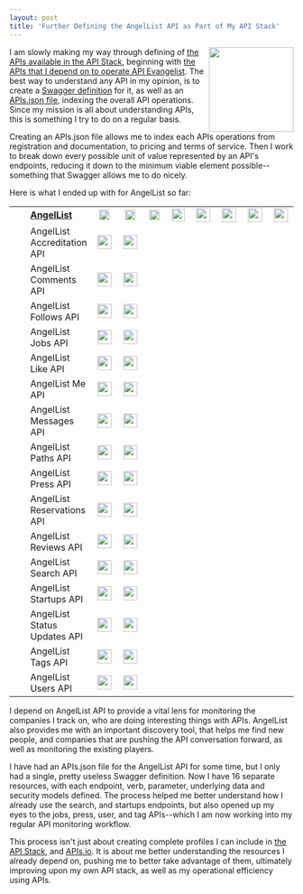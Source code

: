 ```yaml
---
layout: post
title: 'Further Defining the AngelList API as Part of My API Stack'
---
```

<p><a id="home-logo-link-339" href="http://angel.co/"><img src="http://kinlane-productions.s3.amazonaws.com/api-evangelist-site/blog/angellist-peace-sign.jpg" alt="" width="150" align="right" /></a><a></a></p>
<p><a>I am slowly making my way through defining of&nbsp;</a><a href="http://theapistack.com/">the APIs available in the API Stack</a>, beginning with <a href="http://stack.apievangelist.com/companies.html">the APIs that I depend on to operate API Evangelist</a>. The best way to understand any API in my opinion, is to create a <a href="http://swagger.io">Swagger definition</a> for it, as well as an <a href="http://apisjson.org">APIs.json file</a>, indexing the overall API operations. Since my mission is all about understanding APIs, this is something I try to do on a regular basis.</p>
<p>Creating an APIs.json file allows me to index each APIs operations from registration and documentation, to pricing and terms of service. Then I work to break down every possible unit of value represented by an API's endpoints, reducing it down to the minimum viable element possible--something that Swagger allows me to do nicely.</p>
<p>Here is what I ended up with for AngelList so far:</p>
<table border="0" width="100%">
<tbody>
<tr>
<td width="50" align="center"><a id="home-logo-link-339" href="http://angel.co/"><img src="http://kinlane-productions.s3.amazonaws.com/api-evangelist-site/company/339_logo.png" alt="" width="&ldquo;150&rdquo;" align="left" /></a></td>
<td align="left"><a id="home-name-link-339" href="http://angel.co/"><strong>AngelList</strong></a></td>
<td width="50" align="center"><a id="home-icon-339" title="Website" href="http://angel.co/" target="_blank"><img id="home-icon-img-339" src="https://s3.amazonaws.com/kinlane-productions/bw-icons/bw-home-icon.jpeg" alt="" width="18" align="center" /></a></td>
<td width="50" align="center"><a id="blog-icon-339" title="Blog" href="http://blog.angel.co/" target="_blank"><img id="blog-icon-img-339" src="https://s3.amazonaws.com/kinlane-productions/bw-icons/bw-blog-icon.png" alt="" width="18" align="center" /></a></td>
<td width="50" align="center"><a id="blogrss-icon-339" title="Blog RSS" href="http://blog.angel.co/rss" target="_blank"><img id="blogrss-icon-img-339" src="https://s3.amazonaws.com/kinlane-productions/bw-icons/bw-rss-icon.png" alt="" width="18" align="center" /></a></td>
<td width="50" align="center"><a id="twitter-icon-339" title="Twitter" href="https://twitter.com/angellist" target="_blank"><img id="twitter-icon-img-339" src="https://s3.amazonaws.com/kinlane-productions/bw-icons/bw-twitter-icon.png" alt="" width="23" align="center" /></a></td>
<td width="50" align="center"><a id="github-icon-339" title="Github" href="https://github.com/angellist" target="_blank"><img id="github-icon-img-339" src="https://s3.amazonaws.com/kinlane-productions/bw-icons/bw-github-icon.png" alt="" width="25" align="center" /></a></td>
<td width="50" align="center"><a id="apisjson-icon-339" title="APIs.json" href="http://theapistack.com/data/angellist/apis.json" target="_blank"><img id="apisjson-icon-img-339" src="https://s3.amazonaws.com/kinlane-productions/bw-icons/bw-api-a.png" alt="" width="25" align="center" /></a></td>
<td width="50" align="center"><a id="sdksio-icon-339" title="SDKs.io" href="https://sdks.io/SDK/View/angellist-startup-api" target="_blank"><img id="sdksio-icon-img-339" src="https://s3.amazonaws.com/kinlane-productions/api-evangelist/sdks-io/sdks-io-icon.png" alt="" width="25" align="center" /></a></td>
<td width="50" align="center"><a id="sdksio-icon-339" title="Postman Collection" href="http://theapistack.com/data/angellist/angellist-postman-collection.json" target="_blank"><img id="sdksio-icon-img-339" src="https://s3.amazonaws.com/kinlane-productions/building-blocks/x-postman.png" alt="" width="25" align="center" /></a></td>
</tr>
<tr>
<td width="50" align="center">&nbsp;</td>
<td align="left">AngelList Accreditation API</td>
<td width="50" align="center"><a title="Website" href="https://angel.co/api/spec/accreditation" target="_blank"><img src="https://s3.amazonaws.com/kinlane-productions/bw-icons/bw-home-icon.jpeg" alt="" width="25" /></a></td>
<td width="50" align="center"><a title="Swagger" href="http://theapistack.com/data/angellist/angellist-accreditation-api-swagger.json" target="_blank"><img src="https://s3.amazonaws.com/kinlane-productions/bw-icons/bw-swagger-round.png" alt="" width="25" /></a></td>
<td width="50" align="center">&nbsp;</td>
<td width="50" align="center">&nbsp;</td>
<td width="50" align="center">&nbsp;</td>
<td width="50" align="center">&nbsp;</td>
<td width="50" align="center">&nbsp;</td>
<td width="50" align="center">&nbsp;</td>
</tr>
<tr>
<td width="50" align="center">&nbsp;</td>
<td align="left">AngelList Comments API</td>
<td width="50" align="center"><a title="Website" href="https://angel.co/api/spec/comments" target="_blank"><img src="https://s3.amazonaws.com/kinlane-productions/bw-icons/bw-home-icon.jpeg" alt="" width="25" /></a></td>
<td width="50" align="center"><a title="Swagger" href="http://theapistack.com/data/angellist/angellist-comments-api-swagger.json" target="_blank"><img src="https://s3.amazonaws.com/kinlane-productions/bw-icons/bw-swagger-round.png" alt="" width="25" /></a></td>
<td width="50" align="center">&nbsp;</td>
<td width="50" align="center">&nbsp;</td>
<td width="50" align="center">&nbsp;</td>
<td width="50" align="center">&nbsp;</td>
<td width="50" align="center">&nbsp;</td>
<td width="50" align="center">&nbsp;</td>
</tr>
<tr>
<td width="50" align="center">&nbsp;</td>
<td align="left">AngelList Follows API</td>
<td width="50" align="center"><a title="Website" href="https://angel.co/api/spec/follows" target="_blank"><img src="https://s3.amazonaws.com/kinlane-productions/bw-icons/bw-home-icon.jpeg" alt="" width="25" /></a></td>
<td width="50" align="center"><a title="Swagger" href="http://theapistack.com/data/angellist/angellist-follows-api-swagger.json" target="_blank"><img src="https://s3.amazonaws.com/kinlane-productions/bw-icons/bw-swagger-round.png" alt="" width="25" /></a></td>
<td width="50" align="center">&nbsp;</td>
<td width="50" align="center">&nbsp;</td>
<td width="50" align="center">&nbsp;</td>
<td width="50" align="center">&nbsp;</td>
<td width="50" align="center">&nbsp;</td>
<td width="50" align="center">&nbsp;</td>
</tr>
<tr>
<td width="50" align="center">&nbsp;</td>
<td align="left">AngelList Jobs API</td>
<td width="50" align="center"><a title="Website" href="https://angel.co/api/spec/jobs" target="_blank"><img src="https://s3.amazonaws.com/kinlane-productions/bw-icons/bw-home-icon.jpeg" alt="" width="25" /></a></td>
<td width="50" align="center"><a title="Swagger" href="http://theapistack.com/data/angellist/angellist-jobs-api-swagger.json" target="_blank"><img src="https://s3.amazonaws.com/kinlane-productions/bw-icons/bw-swagger-round.png" alt="" width="25" /></a></td>
<td width="50" align="center">&nbsp;</td>
<td width="50" align="center">&nbsp;</td>
<td width="50" align="center">&nbsp;</td>
<td width="50" align="center">&nbsp;</td>
<td width="50" align="center">&nbsp;</td>
<td width="50" align="center">&nbsp;</td>
</tr>
<tr>
<td width="50" align="center">&nbsp;</td>
<td align="left">AngelList Like API</td>
<td width="50" align="center"><a title="Website" href="https://angel.co/api/spec/likes" target="_blank"><img src="https://s3.amazonaws.com/kinlane-productions/bw-icons/bw-home-icon.jpeg" alt="" width="25" /></a></td>
<td width="50" align="center"><a title="Swagger" href="http://theapistack.com/data/angellist/angellist-like-api-swagger.json" target="_blank"><img src="https://s3.amazonaws.com/kinlane-productions/bw-icons/bw-swagger-round.png" alt="" width="25" /></a></td>
<td width="50" align="center">&nbsp;</td>
<td width="50" align="center">&nbsp;</td>
<td width="50" align="center">&nbsp;</td>
<td width="50" align="center">&nbsp;</td>
<td width="50" align="center">&nbsp;</td>
<td width="50" align="center">&nbsp;</td>
</tr>
<tr>
<td width="50" align="center">&nbsp;</td>
<td align="left">AngelList Me API</td>
<td width="50" align="center"><a title="Website" href="https://angel.co/api/oauth/faq" target="_blank"><img src="https://s3.amazonaws.com/kinlane-productions/bw-icons/bw-home-icon.jpeg" alt="" width="25" /></a></td>
<td width="50" align="center"><a title="Swagger" href="http://theapistack.com/data/angellist/angellist-me-api-swagger.json" target="_blank"><img src="https://s3.amazonaws.com/kinlane-productions/bw-icons/bw-swagger-round.png" alt="" width="25" /></a></td>
<td width="50" align="center">&nbsp;</td>
<td width="50" align="center">&nbsp;</td>
<td width="50" align="center">&nbsp;</td>
<td width="50" align="center">&nbsp;</td>
<td width="50" align="center">&nbsp;</td>
<td width="50" align="center">&nbsp;</td>
</tr>
<tr>
<td width="50" align="center">&nbsp;</td>
<td align="left">AngelList Messages API</td>
<td width="50" align="center"><a title="Website" href="https://angel.co/api/spec/messages" target="_blank"><img src="https://s3.amazonaws.com/kinlane-productions/bw-icons/bw-home-icon.jpeg" alt="" width="25" /></a></td>
<td width="50" align="center"><a title="Swagger" href="http://theapistack.com/data/angellist/angellist-messages-api-swagger.json" target="_blank"><img src="https://s3.amazonaws.com/kinlane-productions/bw-icons/bw-swagger-round.png" alt="" width="25" /></a></td>
<td width="50" align="center">&nbsp;</td>
<td width="50" align="center">&nbsp;</td>
<td width="50" align="center">&nbsp;</td>
<td width="50" align="center">&nbsp;</td>
<td width="50" align="center">&nbsp;</td>
<td width="50" align="center">&nbsp;</td>
</tr>
<tr>
<td width="50" align="center">&nbsp;</td>
<td align="left">AngelList Paths API</td>
<td width="50" align="center"><a title="Website" href="https://angel.co/api/spec/paths" target="_blank"><img src="https://s3.amazonaws.com/kinlane-productions/bw-icons/bw-home-icon.jpeg" alt="" width="25" /></a></td>
<td width="50" align="center"><a title="Swagger" href="http://theapistack.com/data/angellist/angellist-paths-api-swagger.json" target="_blank"><img src="https://s3.amazonaws.com/kinlane-productions/bw-icons/bw-swagger-round.png" alt="" width="25" /></a></td>
<td width="50" align="center">&nbsp;</td>
<td width="50" align="center">&nbsp;</td>
<td width="50" align="center">&nbsp;</td>
<td width="50" align="center">&nbsp;</td>
<td width="50" align="center">&nbsp;</td>
<td width="50" align="center">&nbsp;</td>
</tr>
<tr>
<td width="50" align="center">&nbsp;</td>
<td align="left">AngelList Press API</td>
<td width="50" align="center"><a title="Website" href="https://angel.co/api/spec/press" target="_blank"><img src="https://s3.amazonaws.com/kinlane-productions/bw-icons/bw-home-icon.jpeg" alt="" width="25" /></a></td>
<td width="50" align="center"><a title="Swagger" href="http://theapistack.com/data/angellist/angellist-press-api-swagger.json" target="_blank"><img src="https://s3.amazonaws.com/kinlane-productions/bw-icons/bw-swagger-round.png" alt="" width="25" /></a></td>
<td width="50" align="center">&nbsp;</td>
<td width="50" align="center">&nbsp;</td>
<td width="50" align="center">&nbsp;</td>
<td width="50" align="center">&nbsp;</td>
<td width="50" align="center">&nbsp;</td>
<td width="50" align="center">&nbsp;</td>
</tr>
<tr>
<td width="50" align="center">&nbsp;</td>
<td align="left">AngelList Reservations API</td>
<td width="50" align="center"><a title="Website" href="https://angel.co/api/spec/reservations" target="_blank"><img src="https://s3.amazonaws.com/kinlane-productions/bw-icons/bw-home-icon.jpeg" alt="" width="25" /></a></td>
<td width="50" align="center"><a title="Swagger" href="http://theapistack.com/data/angellist/angellist-reservations-api-swagger.json" target="_blank"><img src="https://s3.amazonaws.com/kinlane-productions/bw-icons/bw-swagger-round.png" alt="" width="25" /></a></td>
<td width="50" align="center">&nbsp;</td>
<td width="50" align="center">&nbsp;</td>
<td width="50" align="center">&nbsp;</td>
<td width="50" align="center">&nbsp;</td>
<td width="50" align="center">&nbsp;</td>
<td width="50" align="center">&nbsp;</td>
</tr>
<tr>
<td width="50" align="center">&nbsp;</td>
<td align="left">AngelList Reviews API</td>
<td width="50" align="center"><a title="Website" href="https://angel.co/api/spec/reviews" target="_blank"><img src="https://s3.amazonaws.com/kinlane-productions/bw-icons/bw-home-icon.jpeg" alt="" width="25" /></a></td>
<td width="50" align="center"><a title="Swagger" href="http://theapistack.com/data/angellist/angellist-reviews-api-swagger.json" target="_blank"><img src="https://s3.amazonaws.com/kinlane-productions/bw-icons/bw-swagger-round.png" alt="" width="25" /></a></td>
<td width="50" align="center">&nbsp;</td>
<td width="50" align="center">&nbsp;</td>
<td width="50" align="center">&nbsp;</td>
<td width="50" align="center">&nbsp;</td>
<td width="50" align="center">&nbsp;</td>
<td width="50" align="center">&nbsp;</td>
</tr>
<tr>
<td width="50" align="center">&nbsp;</td>
<td align="left">AngelList Search API</td>
<td width="50" align="center"><a title="Website" href="https://angel.co/api/spec/search" target="_blank"><img src="https://s3.amazonaws.com/kinlane-productions/bw-icons/bw-home-icon.jpeg" alt="" width="25" /></a></td>
<td width="50" align="center"><a title="Swagger" href="http://theapistack.com/data/angellist/angellist-search-api-swagger.json" target="_blank"><img src="https://s3.amazonaws.com/kinlane-productions/bw-icons/bw-swagger-round.png" alt="" width="25" /></a></td>
<td width="50" align="center">&nbsp;</td>
<td width="50" align="center">&nbsp;</td>
<td width="50" align="center">&nbsp;</td>
<td width="50" align="center">&nbsp;</td>
<td width="50" align="center">&nbsp;</td>
<td width="50" align="center">&nbsp;</td>
</tr>
<tr>
<td width="50" align="center">&nbsp;</td>
<td align="left">AngelList Startups API</td>
<td width="50" align="center"><a title="Website" href="https://angel.co/api/spec/startups" target="_blank"><img src="https://s3.amazonaws.com/kinlane-productions/bw-icons/bw-home-icon.jpeg" alt="" width="25" /></a></td>
<td width="50" align="center"><a title="Swagger" href="http://theapistack.com/data/angellist/angellist-startups-api-swagger.json" target="_blank"><img src="https://s3.amazonaws.com/kinlane-productions/bw-icons/bw-swagger-round.png" alt="" width="25" /></a></td>
<td width="50" align="center">&nbsp;</td>
<td width="50" align="center">&nbsp;</td>
<td width="50" align="center">&nbsp;</td>
<td width="50" align="center">&nbsp;</td>
<td width="50" align="center">&nbsp;</td>
<td width="50" align="center">&nbsp;</td>
</tr>
<tr>
<td width="50" align="center">&nbsp;</td>
<td align="left">AngelList Status Updates API</td>
<td width="50" align="center"><a title="Website" href="https://angel.co/api/spec/status_updates" target="_blank"><img src="https://s3.amazonaws.com/kinlane-productions/bw-icons/bw-home-icon.jpeg" alt="" width="25" /></a></td>
<td width="50" align="center"><a title="Swagger" href="http://theapistack.com/data/angellist/angellist-status-updates-api-swagger.json" target="_blank"><img src="https://s3.amazonaws.com/kinlane-productions/bw-icons/bw-swagger-round.png" alt="" width="25" /></a></td>
<td width="50" align="center">&nbsp;</td>
<td width="50" align="center">&nbsp;</td>
<td width="50" align="center">&nbsp;</td>
<td width="50" align="center">&nbsp;</td>
<td width="50" align="center">&nbsp;</td>
<td width="50" align="center">&nbsp;</td>
</tr>
<tr>
<td width="50" align="center">&nbsp;</td>
<td align="left">AngelList Tags API</td>
<td width="50" align="center"><a title="Website" href="https://angel.co/api/spec/tags" target="_blank"><img src="https://s3.amazonaws.com/kinlane-productions/bw-icons/bw-home-icon.jpeg" alt="" width="25" /></a></td>
<td width="50" align="center"><a title="Swagger" href="http://theapistack.com/data/angellist/angellist-tags-api-swagger.json" target="_blank"><img src="https://s3.amazonaws.com/kinlane-productions/bw-icons/bw-swagger-round.png" alt="" width="25" /></a></td>
<td width="50" align="center">&nbsp;</td>
<td width="50" align="center">&nbsp;</td>
<td width="50" align="center">&nbsp;</td>
<td width="50" align="center">&nbsp;</td>
<td width="50" align="center">&nbsp;</td>
<td width="50" align="center">&nbsp;</td>
</tr>
<tr>
<td width="50" align="center">&nbsp;</td>
<td align="left">AngelList Users API</td>
<td width="50" align="center"><a title="Website" href="https://angel.co/api/spec/users" target="_blank"><img src="https://s3.amazonaws.com/kinlane-productions/bw-icons/bw-home-icon.jpeg" alt="" width="25" /></a></td>
<td width="50" align="center"><a title="Swagger" href="http://theapistack.com/data/angellist/angellist-users-api-swagger.json" target="_blank"><img src="https://s3.amazonaws.com/kinlane-productions/bw-icons/bw-swagger-round.png" alt="" width="25" /></a></td>
<td width="50" align="center">&nbsp;</td>
<td width="50" align="center">&nbsp;</td>
<td width="50" align="center">&nbsp;</td>
<td width="50" align="center">&nbsp;</td>
<td width="50" align="center">&nbsp;</td>
</tr>
</tbody>
</table>
<p>I depend on AngelList API to provide a vital lens for monitoring the companies I track on, who are doing interesting things with APIs. AngelList also provides me with an important discovery tool, that helps me find new people, and companies that are pushing the API conversation forward, as well as monitoring the existing players.</p>
<p>I have had an APIs.json file for the AngelList API for some time, but I only had a single, pretty useless Swagger definition. Now I have 16 separate resources, with each endpoint, verb, parameter, underlying data and security models defined. The process helped me better understand how I already use the search, and startups endpoints, but also opened up my eyes to the jobs, press, user, and tag APIs--which I am now working into my regular API monitoring workflow.</p>
<p>This process isn't just about creating complete profiles I can include in <a href="http://theapistack.com">the API Stack</a>, and <a href="http://apis.io">APIs.io</a>. It is about me better understanding the resources I already depend on, pushing me to better take advantage of them, ultimately improving upon my own API stack, as well as my operational efficiency using APIs.</p>